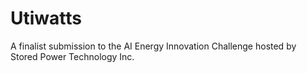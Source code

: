 # Utiwatts

A finalist submission to the AI Energy Innovation Challenge hosted by Stored Power Technology Inc.

